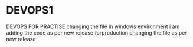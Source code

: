 # DEVOPS1
DEVOPS FOR PRACTISE
changing the file in windows environment
i am adding the code as per new release forproduction 
changing the file as per new release